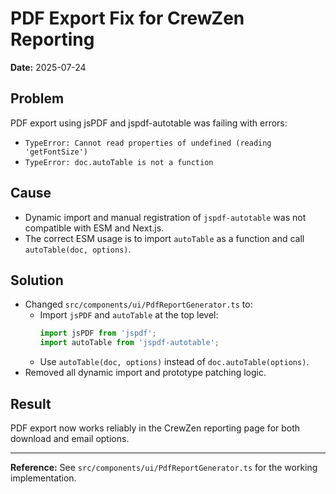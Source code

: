 # PDF Export Fix for CrewZen Reporting

**Date:** 2025-07-24

## Problem

PDF export using jsPDF and jspdf-autotable was failing with errors:
- `TypeError: Cannot read properties of undefined (reading 'getFontSize')`
- `TypeError: doc.autoTable is not a function`

## Cause

- Dynamic import and manual registration of `jspdf-autotable` was not compatible with ESM and Next.js.
- The correct ESM usage is to import `autoTable` as a function and call `autoTable(doc, options)`.

## Solution

- Changed `src/components/ui/PdfReportGenerator.ts` to:
  - Import `jsPDF` and `autoTable` at the top level:
    ```ts
    import jsPDF from 'jspdf';
    import autoTable from 'jspdf-autotable';
    ```
  - Use `autoTable(doc, options)` instead of `doc.autoTable(options)`.
- Removed all dynamic import and prototype patching logic.

## Result

PDF export now works reliably in the CrewZen reporting page for both download and email options.

---

**Reference:** See `src/components/ui/PdfReportGenerator.ts` for the working implementation.
